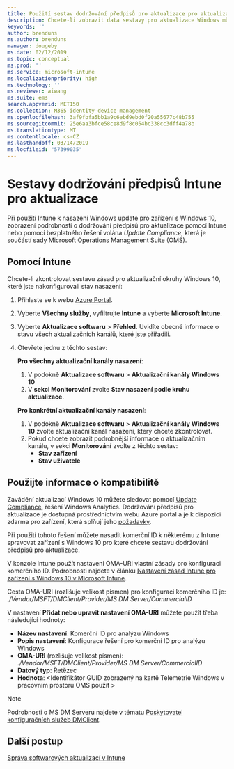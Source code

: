 ```yaml
---
title: Použití sestav dodržování předpisů pro aktualizace pro aktualizace Windows v Microsoft Intune | Dokumentace Microsoftu
description: Chcete-li zobrazit data sestavy pro aktualizace Windows můžete nasadit pomocí Intune pomocí OMS informace o kompatibilitě.
keywords: ''
author: brenduns
ms.author: brenduns
manager: dougeby
ms.date: 02/12/2019
ms.topic: conceptual
ms.prod: ''
ms.service: microsoft-intune
ms.localizationpriority: high
ms.technology: ''
ms.reviewer: aiwang
ms.suite: ems
search.appverid: MET150
ms.collection: M365-identity-device-management
ms.openlocfilehash: 3af9fbfa5bb1a9c6ebd9ebd0f20a55677c48b755
ms.sourcegitcommit: 25e6aa3bfce58ce8d9f8c054bc338cc3dff4a78b
ms.translationtype: MT
ms.contentlocale: cs-CZ
ms.lasthandoff: 03/14/2019
ms.locfileid: "57399035"
---
```

# <a name="intune-compliance-reports-for-updates"></a>Sestavy dodržování předpisů Intune pro aktualizace
Při použití Intune k nasazení Windows update pro zařízení s Windows 10, zobrazení podrobností o dodržování předpisů pro aktualizace pomocí Intune nebo pomocí bezplatného řešení volána *Update Compliance*, která je součástí sady Microsoft Operations Management Suite (OMS).

## <a name="use-intune"></a>Pomocí Intune
Chcete-li zkontrolovat sestavu zásad pro aktualizační okruhy Windows 10, které jste nakonfigurovali stav nasazení: 
1. Přihlaste se k webu [Azure Portal](https://portal.azure.com/).
2. Vyberte **Všechny služby**, vyfiltrujte **Intune** a vyberte **Microsoft Intune**.
3. Vyberte **Aktualizace softwaru** > **Přehled**. Uvidíte obecné informace o stavu všech aktualizačních kanálů, které jste přiřadili.
4. Otevřete jednu z těchto sestav:  

   **Pro všechny aktualizační kanály nasazení**:
   1. V podokně **Aktualizace softwaru** > **Aktualizační kanály Windows 10**
   2. V **sekci Monitorování** zvolte **Stav nasazení podle kruhu aktualizace**.  

   **Pro konkrétní aktualizační kanály nasazení**:  

   1. V podokně **Aktualizace softwaru** > **Aktualizační kanály Windows 10** zvolte aktualizační kanál nasazení, který chcete zkontrolovat.  
   2. Pokud chcete zobrazit podrobnější informace o aktualizačním kanálu, v sekci **Monitorování** zvolte z těchto sestav:  
      - **Stav zařízení**  
      - **Stav uživatele**  

## <a name="use-update-compliance"></a>Použijte informace o kompatibilitě
Zavádění aktualizací Windows 10 můžete sledovat pomocí [Update Compliance](https://technet.microsoft.com/itpro/windows/manage/update-compliance-monitor), řešení Windows Analytics. Dodržování předpisů pro aktualizace je dostupná prostřednictvím webu Azure portal a je k dispozici zdarma pro zařízení, která splňují jeho [požadavky](https://docs.microsoft.com/windows/deployment/update/update-compliance-get-started#update-compliance-prerequisites).  

Při použití tohoto řešení můžete nasadit komerční ID k některému z Intune spravovat zařízení s Windows 10 pro které chcete sestavu dodržování předpisů pro aktualizace.  

V konzole Intune použít nastavení OMA-URI vlastní zásady pro konfiguraci komerčního ID. Podrobnosti najdete v článku [Nastavení zásad Intune pro zařízení s Windows 10 v Microsoft Intune](https://docs.microsoft.com/intune-classic/deploy-use/windows-10-policy-settings-in-microsoft-intune).  

Cesta OMA-URI (rozlišuje velikost písmen) pro konfiguraci komerčního ID je: *./Vendor/MSFT/DMClient/Provider/MS DM Server/CommercialID*  

V nastavení **Přidat nebo upravit nastavení OMA-URI** můžete použít třeba následující hodnoty:
- **Název nastavení**: Komerční ID pro analýzu Windows
- **Popis nastavení**: Konfigurace řešení pro komerční ID pro analýzu Windows
- **OMA-URI** (rozlišuje velikost písmen): *./Vendor/MSFT/DMClient/Provider/MS DM Server/CommercialID*
- **Datový typ**: Řetězec
- **Hodnota**: \<Identifikátor GUID zobrazený na kartě Telemetrie Windows v pracovním prostoru OMS použít >
 
> [!NOTE]  
> Podrobnosti o MS DM Serveru najdete v tématu [Poskytovatel konfiguračních služeb DMClient]( https://docs.microsoft.com/windows/client-management/mdm/dmclient-csp).

## <a name="next-steps"></a>Další postup
[Správa softwarových aktualizací v Intune](windows-update-for-business-configure.md)

